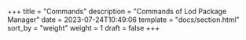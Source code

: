 +++
title = "Commands"
description = "Commands of Lod Package Manager"
date = 2023-07-24T10:49:06
template = "docs/section.html"
sort_by = "weight"
weight = 1
draft = false
+++
